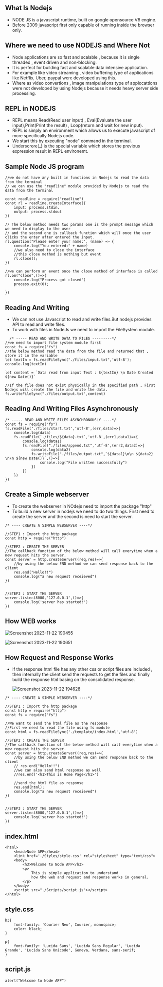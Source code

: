 ## What Is Nodejs
 - NODE JS is a javascript runtime,  built on google opensource V8 engine.
 - Before 2009 javascript first only capable of running inside the browser only.
## Where we need to use NODEJS and Where Not
- Node applications are so fast and scalable , because it is single threaded , event driven and non-blocking.
- It is perfect for building fast and scalable data intensive application.
- For example like video streaming , video buffering type of applications like Netflix, Uber, paypal were developed using this.
- Where as video convertions , image manipulations type of applocattions were not developed by using Nodejs because it needs heavy server side processing.
## REPL in NODEJS
- REPL means Read(Read user input) , Eval(Evaluate the user input),Print(Print the result) , Loop(return and wait for new input).
- REPL is simply an environment which allows us to execute javascript of more specifically Nodejs code.
- We start this by executing "node" command in the terminal.
- Underscrore(_) is the special variable which stores the previous expression result in REPL environemt.

## Sample Node JS program
```
//we do not have any built in functions in Nodejs to read the data from the terminal
// we can use the "readline" module provided by Nodejs to read the data from the terminal

const readline = require("readline")
const rl = readline.createInterface({
    input: process.stdin,
    output: process.stdout
})

// The below method needs two params one is the prompt message which we need to display to the user
// and the second one is callback function which will once the user clicks the enter after entered the input.
rl.question("Please enter your name:", (name) => {
    console.log("You entered:" + name)
    //we also need to close the interface
    //this close method is nothing but event 
    rl.close();
})

//we can perform an event once the close method of interface is called
rl.on("close",()=>{
    console.log("Process got closed")
    process.exit(0);

})

```

## Reading And Writing 
- We can not use Javascript to read and write files.But nodejs provides API to read and write files.
- To work with files in NodeJs we need to import the FileSystem module.
```
  /* ----- READ AND WRITE DATA TO FILES ---------*/
//we need to import file system module first
const fs = require("fs")
//the below method read the data from the file and returned that , store it in the variable
let textIn = fs.readFileSync("./files/input.txt",'utf-8');
console.log(textIn)

let content = `Data read from input Text : ${textIn} \n Date Created ${new Date()}`

//If the file does not exist physically in the specified path , First Nodejs will create the file and write the data.
fs.writeFileSync("./files/output.txt",content)
```

## Reading And Writing Files Asynchronously
```
/* ----- READ AND WRITE FILES ASYNCHRONOUSLY ----*/
const fs = require("fs")
fs.readFile('./files/start.txt','utf-8',(err,data)=>{
    console.log(data)
    fs.readFile(`./files/${data}.txt`,'utf-8',(err1,data1)=>{
        console.log(data1)
        fs.readFile("./files/append.txt",'utf-8',(err2,data2)=>{
            console.log(data2)
            fs.writeFile("./files/output.txt",`${data1}\n\n ${data2} \n\n ${new Date()}`,()=>{
                console.log("File written successfully")
            })
        })
    })
})
```

## Create a Simple webserver
- To create the webserver in NOdejs need to import the package "http"
- To build a new server in nodejs we need to do two things. First need to create the server and the second is need to start the server.

```
/* ---- CREATE A SIMPLE WEBSERVER ----*/

//STEP1 : Import the http package
const http = require("http")

//STEP2 : CREATE THE SERVER
//The callback function of the below method will call everytime when a new request hits the server. 
const server = http.createServer((req,res)=>{
    //by using the below END method we can send response back to the client
    res.end("Hello!!")
    console.log("a new request receieved")
})


//STEP3 : START THE SERVER
server.listen(8000,'127.0.0.1',()=>{
    console.log('server has started!')
})

```

## How WEB works
![Screenshot 2023-11-22 190455](https://github.com/NaliniThondapu/angular_practicee/assets/36626668/06b555bc-c023-4a8b-b60d-e638df5c8bfd)

![Screenshot 2023-11-22 190651](https://github.com/NaliniThondapu/angular_practicee/assets/36626668/9442b9ee-ac01-48b3-9656-ea7dc4f9673e)

## How Request and Response Works
- If the response html file has any other css or script files are included , then internally the client send the requests to get the files and finally build the response htnl basing on the consolidated response.

  ![Screenshot 2023-11-22 194628](https://github.com/NaliniThondapu/angular_practicee/assets/36626668/5bb28aad-6ffd-4762-894c-6aa6bd2a1c44)


```
/* ---- CREATE A SIMPLE WEBSERVER ----*/

//STEP1 : Import the http package
const http = require("http")
const fs = require("fs")

//We want to send the html file as the response
//First we need to read the file using fs module
const html = fs.readFileSync('./template/index.html','utf-8')

//STEP2 : CREATE THE SERVER
//The callback function of the below method will call everytime when a new request hits the server. 
const server = http.createServer((req,res)=>{
    //by using the below END method we can send response back to the client
    // res.end("Hello!!")
    //we can also send html response as well
    //res.end('<h1>This is Home Page</h1>')
     
    //send the html file as response
    res.end(html);
    console.log("a new request receieved")
})


//STEP3 : START THE SERVER
server.listen(8000,'127.0.0.1',()=>{
    console.log('server has started!')
})

```

## index.html

```
<html>
    <head>Node APP</head>
    <link href='./Styles/style.css' rel="stylesheet" type="text/css">
    <body>
        <h3>Welcome to Node APP</h3>
        <p>
            This is simple application to understand
            how the web and request and response works in general.
        </p>
    </body>
    <script src="./Scripts/script.js"></script>
</html>

```

## style.css

```
h3{
    font-family: 'Courier New', Courier, monospace;
    color: black;
}

p{
    font-family: 'Lucida Sans', 'Lucida Sans Regular', 'Lucida Grande', 'Lucida Sans Unicode', Geneva, Verdana, sans-serif;
}

```

## script.js

```
alert("Welcome to Node APP")

```


